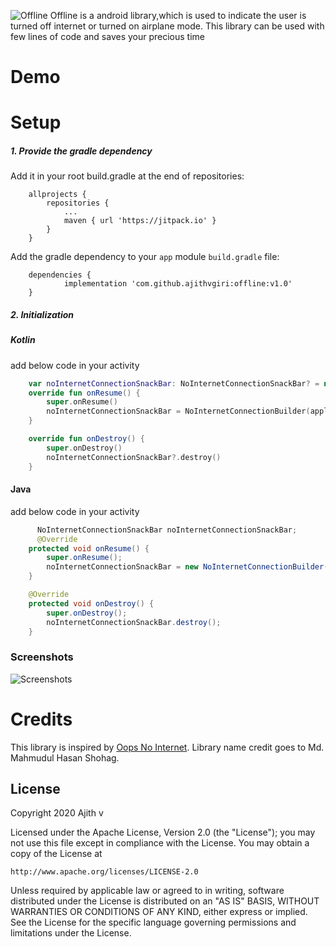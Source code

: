 ![Offline](https://i.imgur.com/Ydf9oKl.png?2)
Offline is a android library,which is used to indicate the user is turned off internet or turned on airplane mode. This library can be used with few lines of code and saves your precious time
# Demo

# Setup
##### 1. Provide the gradle dependency
Add it in your root build.gradle at the end of repositories:
```
	allprojects {
		repositories {
			...
			maven { url 'https://jitpack.io' }
		}
	}
```

Add the gradle dependency to your `app` module `build.gradle` file:

```
	dependencies {
	        implementation 'com.github.ajithvgiri:offline:v1.0'
	}

```

##### 2. Initialization

##### Kotlin
add below code in your activity
``` kotlin
    var noInternetConnectionSnackBar: NoInternetConnectionSnackBar? = null
    override fun onResume() {
        super.onResume()
        noInternetConnectionSnackBar = NoInternetConnectionBuilder(applicationContext, findViewById(android.R.id.content)).build()
    }

    override fun onDestroy() {
        super.onDestroy()
        noInternetConnectionSnackBar?.destroy()
    }
```

#### Java
add below code in your activity
``` java
      NoInternetConnectionSnackBar noInternetConnectionSnackBar;
      @Override
    protected void onResume() {
        super.onResume();
        noInternetConnectionSnackBar = new NoInternetConnectionBuilder(getApplicationContext(), findViewById(android.R.id.content)).build();
    }

    @Override
    protected void onDestroy() {
        super.onDestroy();
        noInternetConnectionSnackBar.destroy();
    }
```
### Screenshots
![Screenshots](https://i.imgur.com/Ugnqfp4.jpg)

# Credits
This library is inspired by [Oops No Internet](https://github.com/ImaginativeShohag/Oops-No-Internet).
Library name credit goes to Md. Mahmudul Hasan Shohag.

License
----
Copyright 2020 Ajith v

Licensed under the Apache License, Version 2.0 (the "License");
you may not use this file except in compliance with the License.
You may obtain a copy of the License at

    http://www.apache.org/licenses/LICENSE-2.0

Unless required by applicable law or agreed to in writing, software
distributed under the License is distributed on an "AS IS" BASIS,
WITHOUT WARRANTIES OR CONDITIONS OF ANY KIND, either express or implied.
See the License for the specific language governing permissions and
limitations under the License.